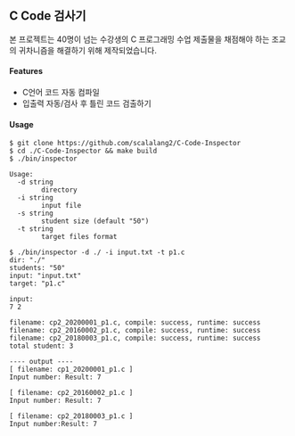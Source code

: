 ## C Code 검사기
본 프로젝트는 40명이 넘는 수강생의 C 프로그래밍 수업 제출물을 채점해야 하는 조교의 귀차니즘을 해결하기 위해 제작되었습니다.

#### Features
* C언어 코드 자동 컴파일
* 입출력 자동/검사 후 틀린 코드 검출하기

#### Usage
```shell script
$ git clone https://github.com/scalalang2/C-Code-Inspector
$ cd ./C-Code-Inspector && make build
$ ./bin/inspector

Usage: 
  -d string
    	directory
  -i string
    	input file
  -s string
    	student size (default "50")
  -t string
    	target files format

$ ./bin/inspector -d ./ -i input.txt -t p1.c
dir: "./"
students: "50"
input: "input.txt"
target: "p1.c"

input:
7 2

filename: cp2_20200001_p1.c, compile: success, runtime: success
filename: cp2_20160002_p1.c, compile: success, runtime: success
filename: cp2_20180003_p1.c, compile: success, runtime: success
total student: 3

---- output ----
[ filename: cp1_20200001_p1.c ]
Input number: Result: 7

[ filename: cp2_20160002_p1.c ]
Input number: Result: 7

[ filename: cp2_20180003_p1.c ]
Input number:Result: 7
```